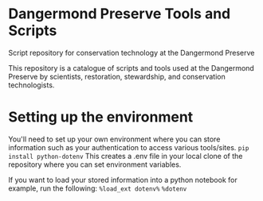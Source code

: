 # Dangermond Preserve Tools and Scripts
Script repository for conservation technology at the Dangermond Preserve

This repository is a catalogue of scripts and tools used at the Dangermond Preserve by scientists, restoration, stewardship, and conservation technologists. 

# Setting up the environment
You'll need to set up your own environment where you can store information such as your authentication to access various tools/sites. 
`pip install python-dotenv`
This creates a .env file in your local clone of the repository where you can set environment variables. 

If you want to load your stored information into a python notebook for example, run the following:
`%load_ext dotenv%`
`%dotenv`
